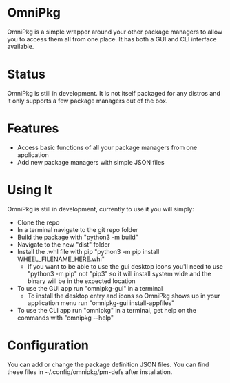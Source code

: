 # OmniPkg
OmniPkg is a simple wrapper around your other package managers to allow you to access them all from one place. It has both a GUI and CLI interface available.

# Status
OmniPkg is still in development. It is not itself packaged for any distros and it only supports a few package managers out of the box.

# Features
 - Access basic functions of all your package managers from one application
 - Add new package managers with simple JSON files

# Using It
OmniPkg is still in development, currently to use it you will simply:
 - Clone the repo
 - In a terminal navigate to the git repo folder
 - Build the package with "python3 -m build"
 - Navigate to the new "dist" folder
 - Install the .whl file with pip "python3 -m pip install WHEEL_FILENAME_HERE.whl"
    - If you want to be able to use the gui desktop icons you'll need to use "python3 -m pip" not "pip3" so it will install system wide and the binary will be in the expected location
 - To use the GUI app run "omnipkg-gui" in a terminal
    - To install the desktop entry and icons so OmniPkg shows up in your application menu run "omnipkg-gui install-appfiles"
 - To use the CLI app run "omnipkg" in a terminal, get help on the commands with "omnipkg --help"

 # Configuration
 You can add or change the package definition JSON files.
 You can find these files in ~/.config/omnipkg/pm-defs after installation.